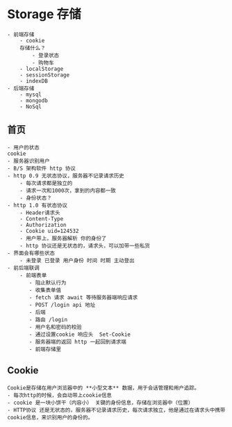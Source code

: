 # Storage 存储
    - 前端存储
        - cookie
        存储什么？
            - 登录状态
            - 购物车
        - localStorage
        - sessionStorage
        - indexDB
    - 后端存储
        - mysql
        - mongodb
        - NoSql

## 首页
    - 用户的状态
    cookie
    - 服务器识别用户
    - B/S 架构软件 http 协议
    - http 0.9 无状态协议，服务器不记录请求历史
        - 每次请求都是独立的
        - 请求一次和1000次，拿到的内容都一致
        - 身份状态？
    - http 1.0 有状态协议
        - Header请求头
        - Content-Type
        - Authorization
        - Cookie uid=124532
        - 用户带上，服务器解析 你的身份了
        - http 协议还是无状态的，请求头，可以加带一些私货
    - 界面会有哪些状态
        - 未登录 已登录 用户身份 时间 时期 主动登出
    - 前后端联调
        - 前端表单
           - 阻止默认行为
           - 收集表单值
           - fetch 请求 await 等待服务器端响应请求
           - POST /login api 地址
           - 后端
           - 路由 /login
           - 用户名和密码的校验
           - 通过设置cookie 响应头  Set-Cookie
           - 服务器端的返回 http 一起回到请求端
           - 前端存储里

## Cookie
    Cookie是存储在用户浏览器中的 **小型文本** 数据，用于会话管理和用户追踪。
    - 每次http的时候，会自动带上cookie信息
    - cookie 是一块小饼干（内容小） 关键的身份信息，存储在浏览器中（位置）
    - HTTP协议 还是无状态的，服务器不记录请求历史，每次请求独立，他是通过在请求头中携带cookie信息，来识别用户的身份的。
